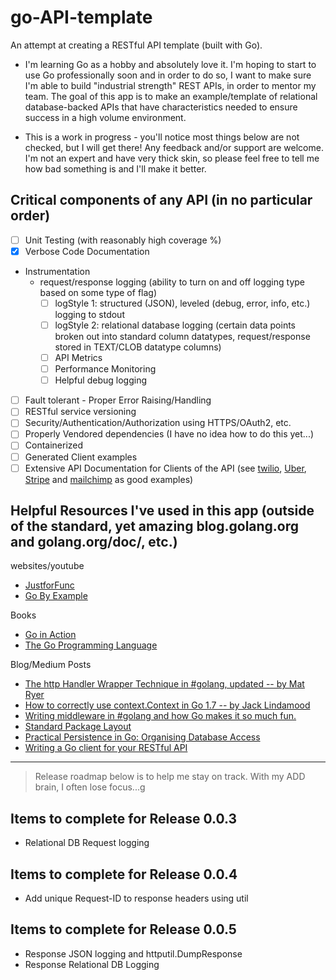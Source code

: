 # go-API-template

An attempt at creating a RESTful API template (built with Go).

- I'm learning Go as a hobby and absolutely love it.  I'm hoping to start to use Go professionally soon and in order to do so, I want to make sure I'm able to build "industrial strength" REST APIs, in order to mentor my team. The goal of this app is to make an example/template of relational database-backed APIs that have characteristics needed to ensure success in a high volume environment. 

- This is a work in progress - you'll notice most things below are not checked, but I will get there!  Any feedback and/or support are welcome. I'm not an expert and have very thick skin, so please feel free to tell me how bad something is and I'll make it better.

## Critical components of any API (in no particular order)

- [ ] Unit Testing (with reasonably high coverage %)
- [x] Verbose Code Documentation
- Instrumentation
  - request/response logging (ability to turn on and off logging type based on some type of flag)
    - [ ] logStyle 1: structured (JSON), leveled (debug, error, info, etc.) logging to stdout
    - [ ] logStyle 2: relational database logging (certain data points broken out into standard column datatypes, request/response stored in TEXT/CLOB datatype columns)
    - [ ] API Metrics
    - [ ] Performance Monitoring
    - [ ] Helpful debug logging
- [ ] Fault tolerant - Proper Error Raising/Handling
- [ ] RESTful service versioning
- [ ] Security/Authentication/Authorization using HTTPS/OAuth2, etc.
- [ ] Properly Vendored dependencies (I have no idea how to do this yet...)
- [ ] Containerized
- [ ] Generated Client examples
- [ ] Extensive API Documentation for Clients of the API (see [twilio](https://www.twilio.com/docs/api/rest), [Uber](https://developer.uber.com/docs/riders/ride-requests/tutorials/api/introduction), [Stripe](https://stripe.com/docs/api/go#intro) and [mailchimp](http://developer.mailchimp.com/documentation/mailchimp/) as good examples)

## Helpful Resources I've used in this app (outside of the standard, yet amazing blog.golang.org and golang.org/doc/, etc.)

websites/youtube
- [JustforFunc](https://www.youtube.com/channel/UC_BzFbxG2za3bp5NRRRXJSw)
- [Go By Example](https://gobyexample.com/)

Books
- [Go in Action](https://www.amazon.com/Go-Action-William-Kennedy/dp/1617291781)
- [The Go Programming Language](https://www.amazon.com/Programming-Language-Addison-Wesley-Professional-Computing/dp/0134190440/ref=pd_lpo_sbs_14_t_0?_encoding=UTF8&psc=1&refRID=P9Z5CJMV36NXRZNXKG1F)

Blog/Medium Posts
- [The http Handler Wrapper Technique in #golang, updated -- by Mat Ryer](https://medium.com/@matryer/the-http-handler-wrapper-technique-in-golang-updated-bc7fbcffa702)
- [How to correctly use context.Context in Go 1.7 -- by Jack Lindamood](https://medium.com/@cep21/how-to-correctly-use-context-context-in-go-1-7-8f2c0fafdf39)
- [Writing middleware in #golang and how Go makes it so much fun.](https://medium.com/@matryer/writing-middleware-in-golang-and-how-go-makes-it-so-much-fun-4375c1246e81)
- [Standard Package Layout](https://medium.com/@benbjohnson/standard-package-layout-7cdbc8391fc1)
- [Practical Persistence in Go: Organising Database Access](http://www.alexedwards.net/blog/organising-database-access)
- [Writing a Go client for your RESTful API](https://medium.com/@marcus.olsson/writing-a-go-client-for-your-restful-api-c193a2f4998c)

----

> Release roadmap below is to help me stay on track.  With my ADD brain, I often lose focus...g

## Items to complete for Release 0.0.3

- Relational DB Request logging

## Items to complete for Release 0.0.4

- Add unique Request-ID to response headers using util

## Items to complete for Release 0.0.5

- Response JSON logging and httputil.DumpResponse
- Response Relational DB Logging